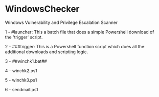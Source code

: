 # WindowsChecker
Windows Vulnerability and Privilege Escalation Scanner

1 - #launcher: This a batch file that does a simple Powershell download of the 'trigger' script. 

2 - ###trigger: This is a Powershell function script which does all the additional downloads and scripting logic.

3 - ##winchk1.bat##

4 - winchk2.ps1

5 - winchk3.ps1

6 - sendmail.ps1
